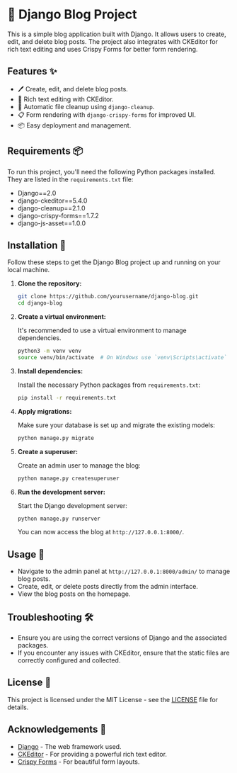 # 📝 Django Blog Project

This is a simple blog application built with Django. It allows users to create, edit, and delete blog posts. The project also integrates with CKEditor for rich text editing and uses Crispy Forms for better form rendering.

## Features ✨

- 🖊️ Create, edit, and delete blog posts.
- 📝 Rich text editing with CKEditor.
- 🧹 Automatic file cleanup using `django-cleanup`.
- 📋 Form rendering with `django-crispy-forms` for improved UI.
- 📦 Easy deployment and management.

## Requirements 📦

To run this project, you'll need the following Python packages installed. They are listed in the `requirements.txt` file:

- Django==2.0
- django-ckeditor==5.4.0
- django-cleanup==2.1.0
- django-crispy-forms==1.7.2
- django-js-asset==1.0.0

## Installation 🚀

Follow these steps to get the Django Blog project up and running on your local machine.

1. **Clone the repository:**

    ```bash
    git clone https://github.com/yourusername/django-blog.git
    cd django-blog
    ```

2. **Create a virtual environment:**

    It's recommended to use a virtual environment to manage dependencies.

    ```bash
    python3 -m venv venv
    source venv/bin/activate  # On Windows use `venv\Scripts\activate`
    ```

3. **Install dependencies:**

    Install the necessary Python packages from `requirements.txt`:

    ```bash
    pip install -r requirements.txt
    ```

4. **Apply migrations:**

    Make sure your database is set up and migrate the existing models:

    ```bash
    python manage.py migrate
    ```

5. **Create a superuser:**

    Create an admin user to manage the blog:

    ```bash
    python manage.py createsuperuser
    ```

6. **Run the development server:**

    Start the Django development server:

    ```bash
    python manage.py runserver
    ```

    You can now access the blog at `http://127.0.0.1:8000/`.

## Usage 🎨

- Navigate to the admin panel at `http://127.0.0.1:8000/admin/` to manage blog posts.
- Create, edit, or delete posts directly from the admin interface.
- View the blog posts on the homepage.


## Troubleshooting 🛠️

- Ensure you are using the correct versions of Django and the associated packages.
- If you encounter any issues with CKEditor, ensure that the static files are correctly configured and collected.

## License 📜

This project is licensed under the MIT License - see the [LICENSE](LICENSE) file for details.

## Acknowledgements 🙏

- [Django](https://www.djangoproject.com/) - The web framework used.
- [CKEditor](https://ckeditor.com/) - For providing a powerful rich text editor.
- [Crispy Forms](https://django-crispy-forms.readthedocs.io/en/latest/) - For beautiful form layouts.


